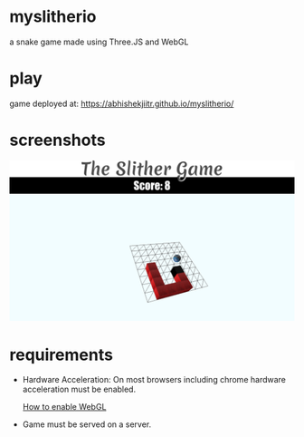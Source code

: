 # myslitherio
a snake game made using Three.JS and WebGL

# play
game deployed at: https://abhishekjiitr.github.io/myslitherio/

# screenshots
![](images/screenshot.png)

# requirements
+ Hardware Acceleration: On most browsers including chrome hardware acceleration must be enabled.

  [How to enable WebGL](http://askubuntu.com/questions/299345/how-to-enable-webgl-in-chrome-on-ubuntu)
+ Game must be served on a server.
